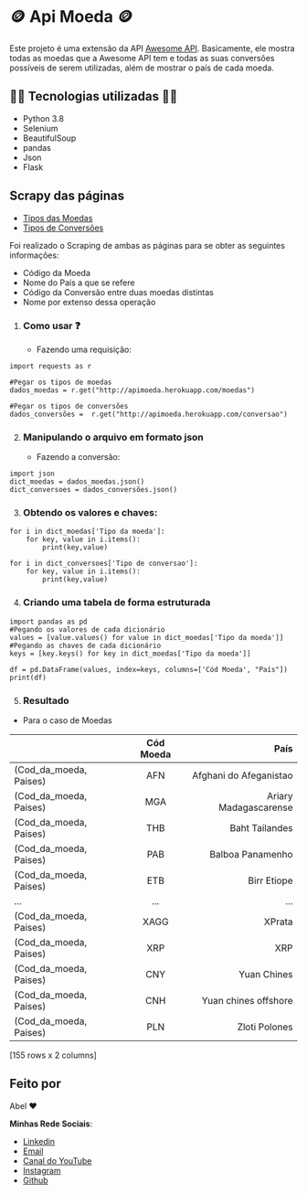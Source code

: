 # 🪙  Api Moeda 🪙 

Este projeto é uma extensão da API [Awesome API](https://docs.awesomeapi.com.br). 
Basicamente, ele mostra todas as moedas que a Awesome API tem e todas as suas conversões possíveis de serem utilizadas, além de mostrar o país de cada moeda.
## 🧑‍💻 Tecnologias utilizadas 🧑‍💻
* Python 3.8
* Selenium
* BeautifulSoup
* pandas
* Json
* Flask

## Scrapy das páginas
* [Tipos das Moedas](https://economia.awesomeapi.com.br/xml/available/uniq)
* [Tipos de Conversões](https://economia.awesomeapi.com.br/xml/available)

 Foi realizado o Scraping de ambas as páginas para se obter as seguintes informações: 

 * Código da Moeda
 * Nome do País a que se refere
 * Código da Conversão entre duas moedas distintas
 * Nome por extenso dessa operação


1. ### Como usar ❓
    * Fazendo uma requisição:
```
import requests as r

#Pegar os tipos de moedas
dados_moedas = r.get("http://apimoeda.herokuapp.com/moedas")

#Pegar os tipos de conversões
dados_conversões =  r.get("http://apimoeda.herokuapp.com/conversao")
```
2. ### Manipulando o arquivo em formato json
    * Fazendo a conversão:
```
import json
dict_moedas = dados_moedas.json()
dict_conversoes = dados_conversões.json()
 ```
3. ### Obtendo os valores e chaves:
```
for i in dict_moedas['Tipo da moeda']:
    for key, value in i.items():
        print(key,value)

for i in dict_conversoes['Tipo de conversao']:
    for key, value in i.items():
        print(key,value)
```
4. ### Criando uma tabela de forma estruturada
```
import pandas as pd
#Pegando os valores de cada dicionário
values = [value.values() for value in dict_moedas['Tipo da moeda']]
#Pegando as chaves de cada dicionário
keys = [key.keys() for key in dict_moedas['Tipo da moeda']]

df = pd.DataFrame(values, index=keys, columns=['Cód Moeda', "País"])
print(df)
```
5. ### Resultado 
* Para o caso de Moedas

|   |      Cód Moeda      |  País |
|----------|:-------------:|------:|
|(Cod_da_moeda, Paises)  |   AFN | Afghani do Afeganistao
(Cod_da_moeda, Paises)   |   MGA |  Ariary Madagascarense
(Cod_da_moeda, Paises)   |   THB |         Baht Tailandes
(Cod_da_moeda, Paises)   |   PAB |       Balboa Panamenho
(Cod_da_moeda, Paises)   |   ETB |            Birr Etiope
...                      |    ...|                     ...
(Cod_da_moeda, Paises)   |   XAGG|                  XPrata
(Cod_da_moeda, Paises)   |    XRP|                     XRP
(Cod_da_moeda, Paises)   |    CNY|             Yuan Chines
(Cod_da_moeda, Paises)   |    CNH|    Yuan chines offshore
(Cod_da_moeda, Paises)   |    PLN|           Zloti Polones

[155 rows x 2 columns]

## Feito por
Abel ❤️

__Minhas Rede Sociais__:
* [Linkedin](https://www.linkedin.com/in/abel-rapha-data-science/)
* [Email](contato@abelrapha.com)
* [Canal do YouTube](https://www.youtube.com/channel/UCwA0jaKFfgyOUrWx5CN_Nzw) 
* [Instagram](https://www.instagram.com/abel_rapha/)
* [Github](https://github.com/AbelRapha)
